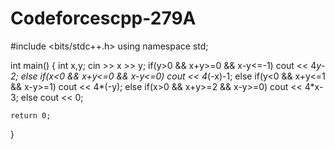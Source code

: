 # Codeforcescpp-279A
#include <bits/stdc++.h>
using namespace std;
 
int main() {
	int x,y;
  cin >> x >> y;
  if(y>0 && x+y>=0 && x-y<=-1)
    cout << 4*y-2;
  else if(x<0 && x+y<=0 && x-y<=0)
    cout << 4*(-x)-1;
  else if(y<0 && x+y<=1 && x-y>=1)
    cout << 4*(-y);
  else if(x>0 && x+y>=2 && x-y>=0)
    cout << 4*x-3;
  else
    cout << 0;
  
	return 0;
}
